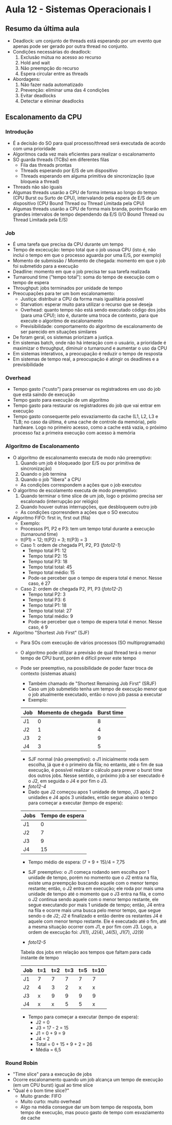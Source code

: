 # Aula 12 - Sistemas Operacionais I

## Resumo da última aula
- Deadlock: um conjunto de threads está esperando por um evento que apenas pode ser gerado por outra thread no conjunto.
- Condições necessárias do deadlock:
    1) Exclusão mútua no acesso ao recurso
    2) Hold and wait
    3) Não preempção do recurso
    4) Espera circular entre as threads
- Abordagens:
    1) Não fazer nada automatizado
    2) Prevenção: eliminar uma das 4 condições
    3) Evitar deadlocks
    4) Detectar e eliminar deadlocks

## Escalonamento da CPU
### Introdução
- É a decisão do SO para qual processo/thread será executada de acordo com uma prioridade
- Algoritmos cada vez mais eficientes para realizar o escalonamento
- SO guarda threads (TCBs) em diferentes filas
    - Fila das threads prontas
    - Threads esperando por E/S de um dispositivo
    - Threads esperando em alguma primitiva de sincronização (que bloqueia a thread)
- Threads não são iguais
- Algumas threads usarão a CPU de forma intensa ao longo do tempo (CPU Burst ou Surto de CPU), intervalando pela espera de E/S de um dispositivo (CPU Bound Thread ou Thread Limitada pela CPU)
- Algumas threads usarão a CPU de forma mais branda, porém ficarão em grandes intervalos de tempo dependendo da E/S (I/O Bound Thread ou Thread Limitada pela E/S)

### Job
- É uma tarefa que precisa da CPU durante um tempo
- Tempo de excecução: tempo total que o job usoua CPU (isto é, não inclui o tempo em que o processo aguarda por uma E/S, por exemplo)
- Momento de submissão / Momento de chegada: momento em que o job foi submetido para a execução
- Deadline: momento em que o job precisa ter sua tarefa realizada
- Turnaround time ("tempo total"): soma do tempo de execução com o tempo de espera
- Throughput: jobs terminados por unidade de tempo
- Preocupações para ter um bom escalonamento:
    - Justiça: distribuir a CPU da forma mais igualitária possível
    - Starvation: esperar muito para utilizar o recurso que se deseja
    - Overhead: quanto tempo não está sendo executado código dos jobs (para uma CPU); isto é, durante uma troca de contexto, para que execute o algoritmo de escalonamento
    - Previsibilidade: comportamento do algoritmo de escalonamento de ser parecido em situações similares
- De foram geral, os sistemas priorizam a justiça.
- Em sistemas batch, onde não há interação com o usuário, a prioridade é maximizar o throughput, diminuir o turnaround e aumentar o uso da CPU
- Em sistemas interativos, a preocupação é reduzir o tempo de resposta
- Em sistemas de tempo real, a preocupação é atingir os deadlines e a previsibilidade

### Overhead
- Tempo gasto ("custo") para preservar os registradores em uso do job que está saindo de execução
- Tempo gasto para execução de um algoritmo 
- Tempo gasto para restaurar os registradores do job que vai entrar em execução
- Tempo gasto consequente pelo esvaziamento da cache (L1, L2, L3 e TLB; no caso da última, é uma cache de controle da memória), pelo hardware. Logo no primeiro acesso, como a cache está vazia, o próximo processo faz a primeira execução com acesso à memória

### Algoritmo de Escalonamento
- O algoritmo de escalonamento executa de modo não preemptivo:
    1) Quando um job é bloqueado (por E/S ou por primitiva de sincronização)
    2) Quando o job termina
    3) Quando o job "libera" a CPU
    - As condições correspondem a ações que o job executou
- O algoritmo de escolamento executa de modo preemptivo:
    1) Quando terminar o time slice de um job, logo o próximo precisa ser escalonado (interrupção por relógio)
    2) Quando houver outras interrupções, que desbloqueem outro job
    - As condições cporresndem a ações que o SO executou
- Algoritmo FIFO: first in, first out (fila)
    - Exemplo:
    - Processos P1, P2 e P3: tem um tempo total durante a execução (turnaround time)
    - tt(P1) = 12; tt(P2) = 3; tt(P3) = 3
    - Caso 1: ordem de chegada P1, P2, P3 (*foto12-1*)
        - Tempo total P1: 12
        - Tempo total P2: 15
        - Tempo total P3: 18
        - Tempo total total: 45
        - Tempo total médio: 15
        - Pode-se perceber que o tempo de espera total é menor. Nesse caso, é 27
    - Caso 2: ordem de chegada P2, P1, P3
    (*foto12-2*)
        - Tempo total P2: 3
        - Tempo total P3: 6
        - Tempo total P1: 18
        - Tempo total total: 27
        - Tempo total médio: 9
        - Pode-se perceber que o tempo de espera total é menor. Nesse caso, é 9
- Algoritmo "Shortest Job First" (SJF)
    - Para SOs com execução de vários processos (SO multiprogramado)
    - O algoritmo pode utilizar a previsão de qual thread terá o menor tempo de CPU burst, porém é difícil prever este tempo
    - Pode ser preemptivo, na possibilidade de poder fazer troca de contexto (sistemas atuais)
        - Também chamado de "Shortest Remaining Job First" (SRJF)
        - Caso um job submetido tenha um tempo de execução menor que o job atualmente executado, então o novo job passa a executar
        - Exemplo:

        Job|Momento de chegada|Burst time
        ---|------------------|----------
        J1 |0                 |8
        J2 |1                 |4
        J3 |2                 |9
        J4 |3                 |5

        - SJF normal (não preemptivo): o J1 inicialmente roda sem escolha, já que é o primeiro da fila; no entanto, até o fim de sua execução, é possível realizar o cálculo para prever o burst time dos outros jobs. Nesse sentido, o próximo job a ser executado é o J2, em seguida o J4 e por fim o J3.
        - *foto12-4*
        - Dado que J2 começou apos 1 unidade de tempo, J3 após 2 unidades e J4 após 3 unidades, então segue abaixo o tempo para começar a executar (tempo de espera):
        
        Jobs | Tempo de espera
        -----|----------------
        J1   |0
        J2   |7
        J3   |9
        J4   |15

        - Tempo médio de espera: (7 + 9 + 15)/4 = 7,75
         
        - SJF preemptivo: o J1 começa rodando sem escolha por 1 unidade de tempo, porém no momento que o J2 entra na fila, existe uma preempção buscando aquele com o menor tempo restante; então, o J2 entra em execução; ele roda por mais uma unidade de tempo até o momento que o J3 entra na fila, e como o J2 continua sendo aquele com o menor tempo restante, ele segue executando por mais 1 unidade de tempo; então, J4 entra na fila e ocorre mais uma busca pelo menor tempo, que segue sendo o de J2; J2 é finalizado e então dentre os restantes J4 é aquele com menor tempo restante. Ele é executado até o fim, até a mesma situação ocorrer com J1, e por fim com J3. Logo, a ordem de execução foi: J1(1), J2(4), J4(5), J1(7), J2(9)
        - *foto12-5*

        Tabela dos jobs em relação aos tempos que faltam para cada instante de tempo

        Job |t=1|t=2|t=3|t=5|t=10
        ----|---|---|---|---|----
        J1  | 7 | 7 | 7 | 7 | 7
        J2  | 4 | 3 | 2 | x | x
        J3  | x | 9 | 9 | 9 | 9
        J4  | x | x | 5 | 5 | x

        - Tempo para começar a executar (tempo de espera):
            - J2 = 0
            - J3 = 17 - 2 = 15
            - J1 = 0 + 9 = 9
            - J4 = 2
            - Total = 0 + 15 + 9 + 2 = 26
            - Média = 6,5

### Round Robin

- "Time slice" para a execução de jobs
- Ocorre escalonamento quando um job alcança um tempo de execução (em um CPU burst)
igual ao time slice
- "Qual é o bom time slice?"
    - Muito grande: FIFO
    - Muito curto: muito overhead
    - Algo na média consegue dar um bom tempo de resposta, bom tempo de execução, mas pouco gasto de tempo com esvaziamento de cache


    